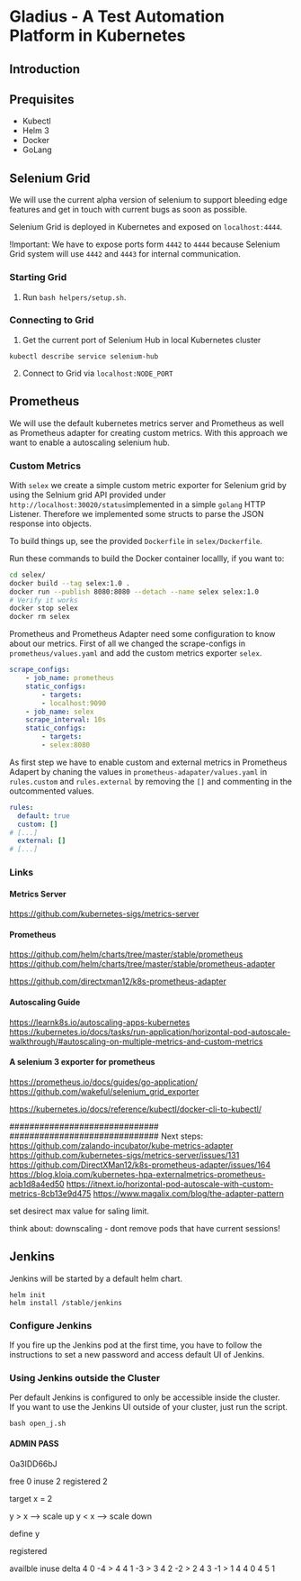 # Gladius - A Test Automation Platform in Kubernetes

## Introduction

## Prequisites

* Kubectl
* Helm 3
* Docker
* GoLang

## Selenium Grid
We will use the current alpha version of selenium to support bleeding edge features and get in touch with current bugs as soon as possible.

Selenium Grid is deployed in Kubernetes and exposed on `localhost:4444`.

!Important: We have to expose ports form `4442` to `4444` because Selenium Grid system will use `4442` and `4443` for internal communication.

### Starting Grid

1. Run `bash helpers/setup.sh`.

### Connecting to Grid

1. Get the current port of Selenium Hub in local Kubernetes cluster
````
kubectl describe service selenium-hub
````
2. Connect to Grid via `localhost:NODE_PORT`

## Prometheus

We will use the default kubernetes metrics server and Prometheus as well as Prometheus adapter for creating custom metrics. 
With this approach we want to enable a autoscaling selenium hub.

### Custom Metrics
With `selex` we create a simple custom metric exporter for Selenium grid by using the Selnium grid API provided under `http://localhost:30020/status`implemented in a simple `golang` HTTP Listener. Therefore we implemented some structs to parse the JSON response into objects. 

To build things up, see the provided `Dockerfile` in `selex/Dockerfile`.

Run these commands to build the Docker container locallly, if you want to:
````bash
cd selex/
docker build --tag selex:1.0 .
docker run --publish 8080:8080 --detach --name selex selex:1.0 
# Verify it works
docker stop selex
docker rm selex
````

Prometheus and Prometheus Adapter need some configuration to know about our metrics.
First of all we changed the scrape-configs in `prometheus/values.yaml` and add the custom metrics exporter `selex`.
````yaml
scrape_configs:
    - job_name: prometheus
    static_configs:
        - targets:
        - localhost:9090
    - job_name: selex
    scrape_interval: 10s
    static_configs:
        - targets:
        - selex:8080
````

As first step we have to enable custom and external metrics in Prometheus Adapert by chaning the values in `prometheus-adapater/values.yaml` in `rules.custom` and `rules.external` by removing the `[]` and commenting in the outcommented values. 
````yaml
rules:
  default: true
  custom: []
# [...]
  external: []
# [...]
````

### Links
#### Metrics Server
https://github.com/kubernetes-sigs/metrics-server

#### Prometheus
https://github.com/helm/charts/tree/master/stable/prometheus
https://github.com/helm/charts/tree/master/stable/prometheus-adapter

https://github.com/directxman12/k8s-prometheus-adapter

#### Autoscaling Guide
https://learnk8s.io/autoscaling-apps-kubernetes
https://kubernetes.io/docs/tasks/run-application/horizontal-pod-autoscale-walkthrough/#autoscaling-on-multiple-metrics-and-custom-metrics

#### A selenium 3 exporter for prometheus
https://prometheus.io/docs/guides/go-application/
https://github.com/wakeful/selenium_grid_exporter



https://kubernetes.io/docs/reference/kubectl/docker-cli-to-kubectl/

##############################
##############################
Next steps:
https://github.com/zalando-incubator/kube-metrics-adapter
https://github.com/kubernetes-sigs/metrics-server/issues/131
https://github.com/DirectXMan12/k8s-prometheus-adapter/issues/164
https://blog.kloia.com/kubernetes-hpa-externalmetrics-prometheus-acb1d8a4ed50
https://itnext.io/horizontal-pod-autoscale-with-custom-metrics-8cb13e9d475
https://www.magalix.com/blog/the-adapter-pattern

set desirect max value for saling limit.

think about: downscaling - dont remove pods that have current sessions!


## Jenkins

Jenkins will be started by a default helm chart. 
````
helm init
helm install /stable/jenkins
````

### Configure Jenkins
If you fire up the Jenkins pod at the first time, you have to follow the instructions to set a new password and access default UI of Jenkins. 

### Using Jenkins outside the Cluster
Per default Jenkins is configured to only be accessible inside the cluster.  
If you want to use the Jenkins UI outside of your cluster, just run the script.

````
bash open_j.sh
````

#### ADMIN PASS
Oa3IDD66bJ

free 0
inuse 2
registered 2

target x  = 2

y > x --> scale up
y < x --> scale down

define y

registered 


availble    inuse   delta
4           0       -4    > 4
4           1       -3    > 3
4           2       -2    > 2
4           3       -1    > 1
4           4       0
4           5       1